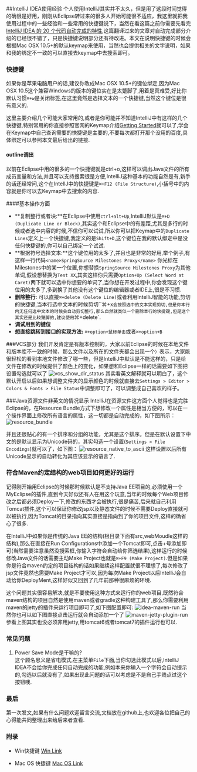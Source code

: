 ##IntelliJ IDEA使用经验
个人使用IntelliJ其实并不太久，但是用了这段时间觉得的确很是好用，刚刚从Eclipse转过来的很多人开始可能很不适应，我这里就把我使用过程中的一些经验和一些常用的快捷键说下，当然在看这篇之前你需要先看完[IntelliJ IDEA 的 20 个代码自动完成的特性](http://www.oschina.net/question/12_70799),这篇翻译过来的文章对自动完成部分介绍的已经很不错了，只是快捷键说明部分还有待改进。本文在说明快捷键的时候会根据Mac OSX 10.5+的默认keymap来使用，当然也会提供相关的文字说明，如果和我的绑定不一致的可以直接去keymap中去搜索即可。

### 快捷键
如果你是苹果电脑用户的话,建议你改成Mac OSX 10.5+的键位绑定,因为Mac OSX 10.5这个兼容Windows的版本的键位实在是太蹩脚了,用着是真难受,好比你默认习惯`⌘+w`是关闭标签,在这里竟然是选择文本的一个快捷键,当然这个键位是很有意义的.

这里主要介绍几个可能大家常用的,或者是你可能并不知道IntelliJ中有这样的几个快捷键,特别常用的你直接参照官网的Keymap介绍[Getting Started](http://www.jetbrains.com/idea/documentation/index.jsp)就可以了,学会在Keymap中自己查询需要的快捷键是主要的,不要每次都打开那个没用的百度,具体绑定可以参照本文最后给出的链接.
#### outline调出
以前在Eclipse中用的很多的一个快捷键就是ctrl+o,这样可以调出Java文件的所有成员变量和方法,并且可以支持搜索很是方便,IntelliJ这种基本的功能自然是有,新手的话还经常问,这个在IntellJ中的快捷键是`⌘+F12 (File Structure)`,小括号中的内容就是你可以去Keymap中去搜索的内容.

####基本操作方面

* **复制整行或者块:**在Eclipse中使用`ctrl+alt+Up`,IntelliJ默认是`⌘+D (Duplicate Line or Block)`,其实这个和Eclipse中的有差距,尤其是多行的时候或者选中内容的时候,不信你可以试试,所以你可以把Keymap中的`Duplicate Lines`定义上一个快捷键,我定义的是`Shift+D`,这个键位在我的默认绑定中是没任何快捷键的,你可以自己绑定一个试试.
* **根据符号选择文本:**这个键位用的太多了,并且也是非常的好用,举个例子,有这样一行代码`<name>SpringSource Milestones Proxy</name>` 你光标在Milestones中的某一个位置,你想替换`SpringSource Milestones Proxy`为其他单词,假设想替换为`Test XX`,其实这样你只需要`Option+Up (Select Word at Caret)`两下就可以选中你想要的单词了,当你想在开发过程中,你会发现这个键位用的太多了,多到换了其他没有这个键位的编辑器或者IDE上,很是不习惯.
* **删除整行:** 可以直接`⌘+delete (Delete Line)`或者利用IntelliJ智能的功能,剪切的快捷键,当本行选中文本的时候剪切``⌘+x`会按照选中的文本实现剪切,但是你本行内无任何选中文本的时候会自动剪切整行,那么自然就类似一个删除本行的快捷键,但是这个其实还是比较蹩脚的,建议使用`⌘+delete`.
* **调试用到的键位**
* **想直接跳转到接口的实现方法:** `⌘+option+鼠标单击`或者`⌘+option+B`

###VCS部分
我们开发肯定是有版本控制的，大家以前Eclipse的时候在本地文件和版本库不一致的时候，那么文件以及所在的文件夹都会出现一个`〉`表示，大家能很轻松的看到本地文件修改了哪一些，但是IntelliJ中默认是不能这样的，只是给文件在修改的时候提供了颜色上的变化，如果想和Eclipse一样的话需要如下图把设置勾选就可以了
![vcs_show_dir_status](images/vcs_show_dir_status.png)
其实看英文解释就可以明白了，这个默认开启以后如果想调整文件夹的显示颜色的时候就直接去`Settings > Editor > Colors & Fonts > File Status`中调整即可了，可以调整成自己喜欢的样子。

###Java资源文件非英文的情况显示
IntelliJ在资源文件这方面个人觉得也是完胜Eclipse的，在Resource Bundle方式下想修改一个属性是相当方便的，可以在一个操作界面上修改所有语言的属性，这一切都是自动完成的，如下图所示：
![resource_bundle](images/resource_bundle.png)

并且还很贴心的有一个排序和分组的功能，尤其是这个排序。但是在默认设置下中文的是默认显示为Unicode码的，其实勾选一个设置(`Settings > File Encodings`)就可以了，如下图：
![resource_native_to_ascii](images/resource_native_to_ascii.png)
这样设置以后所有Unicode显示的自动转化为其应该显示的语言了.

### 符合Maven约定结构的web项目如何更好的运行
记得刚开始用Eclipse的时候那时候默认是不支持Java EE项目的,必须使用一个MyEclipse的插件,直到今天好似还有人在用这个玩意,当年的时候每个Web项目修改之后都必须Deploy一下,修改的东西才会被执行,很是痛苦,后来就自己利用Tomcat插件,这个可以保证你修改jsp以及静态文件的时候不需要Deploy直接就可以被执行,因为Tomcat的目录指向其实直接是指向到了你的项目文件,这样的确省心了很多.

在IntelliJ中如果你是传统的Java EE的结构(根目录下面有src,webMoudle这样的结构),那么在直接在Run Configurations中添加一个Tomcat即可,点击+号添加即可(当然需要注意虽然没搜索框,你输入字符会自动给你筛选结果),这样运行的时候修改Java文件的话需要主动Make Project也就是`⌘+F9 (Make Project)`.但是如果你是符合maven约定的项目结构的话如果继续这样配置就很不理想了,每次修改了jsp文件竟然也需要Make Project才可以,因为每次Make Project以后IntelliJ会自动给你DeployMent,这样好似又回到了几年前那种很麻烦的环境.

这个问题其实很容易解决,就是不要使用这种方式来运行你的web项目,既然符合maven结构的项目自然是使用maven或者gradle这种构建工具了,那么你需要利用maven的jetty的插件来运行项目即可了,如下图配置即可:
![idea-maven-run](images/idea-maven-run.png)
当然你也可以如下图直接点击运行就会自动添加一个了
![maven-jetty-plugin-run](images/maven-jetty-plugin-run.png)
参看上图其实也没必须非用jetty,用tomcat6或者tomcat7的插件运行也可以.

### 常见问题

1. Power Save Mode是干嘛的?    
	这个顾名思义是省电模式,在主菜单`File`下面,当你勾选此模式以后,IntelliJ IDEA不会给你完成任何自动完成的功能,例如本来你输入一个字符会自动提示的,勾选以后就没有了,如果出现此问题的话可以考虑是不是自己手贱点过这个按钮噢.

### 最后
第一次发文,如果有什么问题欢迎留言交流,文档放在github上,也欢迎各位把自己的心得能共同整理出来给后来者查看.
### 附录
* Win快捷键 [Win Link](http://www.jetbrains.com/idea/docs/IntelliJIDEA_ReferenceCard.pdf)

* Mac OS 快捷键 [Mac OS Link](http://www.jetbrains.com/idea/docs/IntelliJIDEA_ReferenceCard_Mac.pdf)